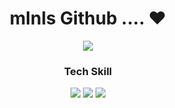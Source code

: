 <div align="center">
  <h1>mlnls Github .... ❤︎</h1>
</div>

<div align="center">
  <img src="https://github-readme-stats.vercel.app/api?username=mlnls&show_icons=true&theme=tokyonight" />
</div>
<div align="center">
  <h3>Tech Skill</h3>
  <img src="https://img.shields.io/badge/JavaScript-ES6%2B-blue" />
  <img src="https://img.shields.io/badge/React-v18-lightblue" />
  <img src="https://img.shields.io/badge/Styled--components-v5.3-green" />
</div>
